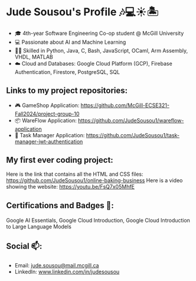 # Jude Sousou's Profile 🎶💻☀️🏝️

#### 
- 🎓 4th-year Software Engineering Co-op student @ McGill University
- 💻 Passionate about AI and Machine Learning
- 💪🏻 Skilled in Python, Java, C, Bash, JavaScript, OCaml, Arm Assembly, VHDL, MATLAB
- ☁️ Cloud and Databases: Google Cloud Platform (GCP), Firebase Authentication, Firestore, PostgreSQL, SQL
##

## Links to my project repositories:
- 🎮 GameShop Application: https://github.com/McGill-ECSE321-Fall2024/project-group-10
- 📦 WareFlow Application: https://github.com/JudeSousou1/wareflow-application
- 📝 Task Manager Application: https://github.com/JudeSousou1/task-manager-jwt-authentication
##

## My first ever coding project:
Here is the link that contains all the HTML and CSS files: https://github.com/JudeSousou1/online-baking-business
Here is a video showing the website: https://youtu.be/FsQ7x05MhfE
##

## Certifications and Badges 💯:
#### 
Google AI Essentials, Google Cloud Introduction, Google Cloud Introduction to Large Language Models
##

## Social 📫:
###
- Email: jude.sousou@mail.mcgill.ca
- LinkedIn: www.linkedin.com/in/judesousou
